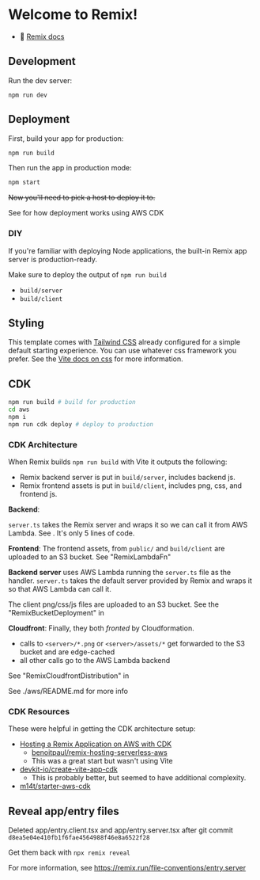 # Welcome to Remix!

- 📖 [Remix docs](https://remix.run/docs)

## Development

Run the dev server:

```shellscript
npm run dev
```

## Deployment

First, build your app for production:

```sh
npm run build
```

Then run the app in production mode:

```sh
npm start
```

~~Now you'll need to pick a host to deploy it to.~~

See [](#cdk) for how deployment works using AWS CDK

### DIY

If you're familiar with deploying Node applications, the built-in Remix app server is production-ready.

Make sure to deploy the output of `npm run build`

- `build/server`
- `build/client`

## Styling

This template comes with [Tailwind CSS](https://tailwindcss.com/) already configured for a simple default starting experience. You can use whatever css framework you prefer. See the [Vite docs on css](https://vitejs.dev/guide/features.html#css) for more information.

## CDK

```sh
npm run build # build for production
cd aws
npm i
npm run cdk deploy # deploy to production
```

### CDK Architecture

When Remix builds `npm run build` with Vite it outputs the following:

- Remix backend server is put in `build/server`, includes backend js.
- Remix frontend assets is put in `build/client`, includes png, css, and frontend js.

**Backend**:

`server.ts` takes the Remix server and wraps it so we can call it from AWS Lambda. 
See [](aws/lib/remix-server.ts). It's only 5 lines of code.

**Frontend**:
The frontend assets, from `public/` and `build/client` are uploaded to an S3 bucket.
See "RemixLambdaFn" [](aws/lib/remix-distribution.ts)

**Backend server** uses AWS Lambda running the `server.ts` file as the handler.
`server.ts` takes the default server provided by Remix and wraps it so that AWS Lambda can call it.

The client png/css/js files are uploaded to an S3 bucket. See the "RemixBucketDeployment" in [](aws/lib/remix-stack.ts)

**Cloudfront**: Finally, they both *fronted* by Cloudformation.

- calls to `<server>/*.png` or `<server>/assets/*` get forwarded to the S3 bucket and are edge-cached
- all other calls go to the AWS Lambda backend

See "RemixCloudfrontDistribution" in [](aws/lib/remix-distribution.ts)

See ./aws/README.md for more info

### CDK Resources

These were helpful in getting the CDK architecture setup:

- [Hosting a Remix Application on AWS with CDK](https://www.benoitpaul.com/blog/aws/remix-hosting-serverless/)
  - [benoitpaul/remix-hosting-serverless-aws](https://github.com/benoitpaul/remix-hosting-serverless-aws)
  - This was a great start but wasn't using Vite
- [devkit-io/create-vite-app-cdk](https://github.com/devkit-io/create-vite-app-cdk)
  - This is probably better, but seemed to have additional complexity.
- [m14t/starter-aws-cdk](https://github.com/m14t/starter-aws-cdk)

## Reveal app/entry files

Deleted app/entry.client.tsx and app/entry.server.tsx after git commit `d8ea5e04e410fb1f6fae4564988f46e8a6522f28`

Get them back with `npx remix reveal`

For more information, see https://remix.run/file-conventions/entry.server